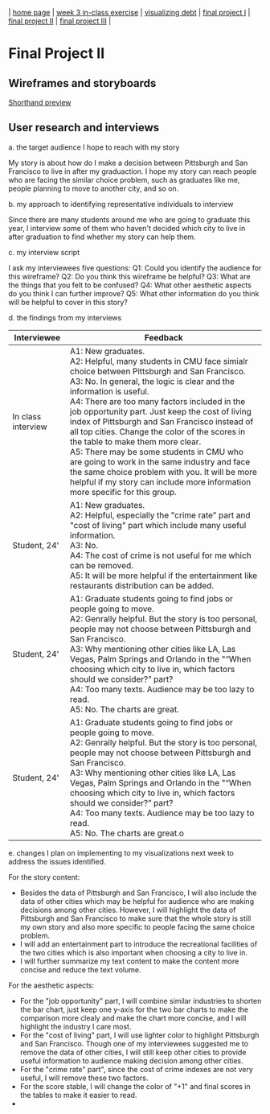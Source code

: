| [home page](https://yuanmeng128.github.io/Ivy-YuanMeng-TSWD-portfolio/) | [week 3 in-class exercise](week_3_in-class_exercise) | [visualizing debt](visualizing-government-debt) | [final project I](final-project-part-one) | [final project II](final-project-part-two) | [final project III](final-project-part-three) |

# Final Project II

## Wireframes and storyboards

[Shorthand preview](https://preview.shorthand.com/EPj1gtuqofzcd1SE)

## User research and interviews

a. the target audience I hope to reach with my story

My story is about how do I make a decision between Pittsburgh and San Francisco to live in after my graduaction. I hope my story can reach people who are facing the similar choice problem, such as graduates like me, people planning to move to another city, and so on. 

b. my approach to identifying representative individuals to interview

Since there are many students around me who are going to graduate this year, I interview some of them who haven't decided which city to live in after graduation to find whether my story can help them.

c. my interview script

I ask my interviewees five questions:
Q1: Could you identify the audience for this wireframe?
Q2: Do you think this wireframe be helpful?
Q3: What are the things that you felt to be confused? 
Q4: What other aesthetic aspects do you think I can further improve?
Q5: What other information do you think will be helpful to cover in this story?

d. the findings from my interviews

Interviewee  | Feedback
------------- | -------------
In class interview | A1: New graduates.<br />A2: Helpful, many students in CMU face simialr choice between Pittsburgh and San Francisco. <br />A3: No. In general, the logic is clear and the information is useful. <br />A4: There are too many factors included in the job opportunity part. Just keep the cost of living index of Pittsburgh and San Francisco instead of all top cities. Change the color of the scores in the table to make them more clear. <br />A5: There may be some students in CMU who are going to work in the same industry and face the same choice problem with you. It will be more helpful if my story can include more information more specific for this group.
Student, 24' | A1: New graduates.<br />A2: Helpful, especially the "crime rate" part and "cost of living" part which include many useful information. <br />A3: No.<br />A4: The cost of crime is not useful for me which can be removed.  <br />A5: It will be more helpful if the entertainment like restaurants distribution can be added.
Student, 24' | A1: Graduate students going to find jobs or people going to move.<br />A2: Genrally helpful. But the story is too personal, people may not choose between Pittsburgh and San Francisco. <br />A3: Why mentioning other cities like LA, Las Vegas, Palm Springs and Orlando in the "“When choosing which city to live in, which factors should we consider?” part? <br />A4: Too many texts. Audience may be too lazy to read. <br />A5: No. The charts are great.
Student, 24' | A1: Graduate students going to find jobs or people going to move.<br />A2: Genrally helpful. But the story is too personal, people may not choose between Pittsburgh and San Francisco. <br />A3: Why mentioning other cities like LA, Las Vegas, Palm Springs and Orlando in the "“When choosing which city to live in, which factors should we consider?” part? <br />A4: Too many texts. Audience may be too lazy to read. <br />A5: No. The charts are great.o

e. changes I plan on implementing to my visualizations next week to address the issues identified.

For the story content:
- Besides the data of Pittsburgh and San Francisco, I will also include the data of other cities which may be helpful for audience who are making decisions among other cities. However, I will highlight the data of Pittsburgh and San Francisco to make sure that the whole story is still my own story and also more specific to people facing the same choice problem.     
- I will add an entertainment part to introduce the recreational facilities of the two cities which is also important when choosing a city to live in.
- I will further summarize my text content to make the content more concise and reduce the text volume. 

For the aesthetic aspects:
- For the "job opportunity" part, I will combine similar industries to shorten the bar chart, just keep one y-axis for the two bar charts to make the comparison more clealy and make the chart more concise, and I will highlight the industry I care most.
- For the "cost of living" part, I will use lighter color to highlight Pittsburgh and San Francisco. Though one of my interviewees suggested me to remove the data of other cities, I will still keep other cities to provide useful information to audience making decision among other cities.
- For the "crime rate" part", since the cost of crime indexes are not very useful, I will remove these two factors.
- For the score stable, I will change the color of "+1" and final scores in the tables to make it easier to read.
-     
